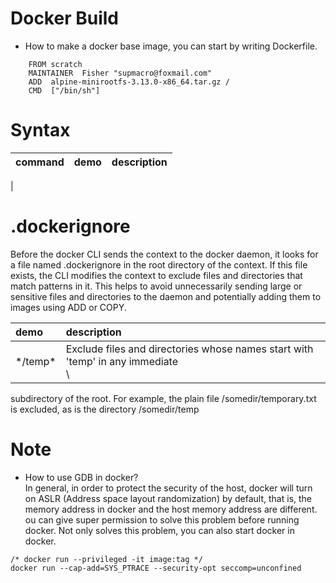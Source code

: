 
# Docker Build
* How to make a docker base image, you can start by writing Dockerfile. 
```
    FROM scratch
    MAINTAINER  Fisher "supmacro@foxmail.com"
    ADD  alpine-minirootfs-3.13.0-x86_64.tar.gz /
    CMD  ["/bin/sh"]
```

# Syntax
| command | demo | description | 
|:-- |:-- |:-- |
|


# .dockerignore
Before the docker CLI sends the context to the docker daemon, it looks for a file named .dockerignore 
in the root directory of the context. If this file exists, the CLI modifies the context to exclude 
files and directories that match patterns in it. 
This helps to avoid unnecessarily sending large or sensitive files and directories to the daemon and 
potentially adding them to images using ADD or COPY.

| demo | description |
|:-- |:-- |
| \*/temp\* | Exclude files and directories whose names start with 'temp' in any immediate <br>\
subdirectory of the root. For example, the plain file /somedir/temporary.txt is excluded, as is the directory /somedir/temp


# Note
* How to use GDB in docker?  
In general, in order to protect the security of the host, docker will turn on ASLR (Address space layout randomization) 
by default, that is, the memory address in docker and the host memory address are different. ou can give 
super permission to solve this problem before running docker. 
Not only solves this problem, you can also start docker in docker.
```
/* docker run --privileged -it image:tag */
docker run --cap-add=SYS_PTRACE --security-opt seccomp=unconfined
```

